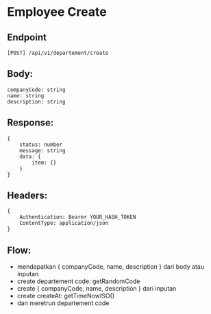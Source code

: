 # Employee Create

## Endpoint
```
[POST] /api/v1/departement/create
```

## Body:

```
companyCode: string
name: string
description: string
```

## Response:

```
{
    status: number
    message: string
    data: {
        item: {}
    }
}
```

## Headers:

```
{
    Authentication: Bearer YOUR_HASH_TOKEN
    ContentType: application/json
}
```

## Flow:

- mendapatkan { companyCode, name, description } dari body atau inputan
- create departement code: getRandomCode
- create { companyCode, name, description } dari inputan
- create createAt: getTimeNowISO()
- dan meretrun departement code
